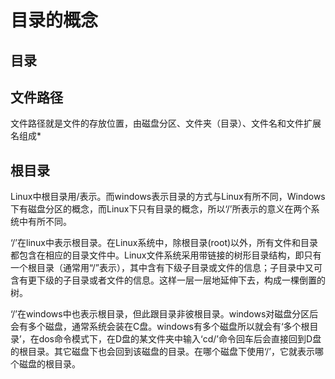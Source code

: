 # 目录的概念

## 目录

## 文件路径

文件路径就是文件的存放位置，由磁盘分区、文件夹（目录）、文件名和文件扩展名组成*

## 根目录

Linux中根目录用/表示。而windows表示目录的方式与Linux有所不同，Windows下有磁盘分区的概念，而Linux下只有目录的概念，所以‘/’所表示的意义在两个系统中有所不同。

‘/’在linux中表示根目录。在Linux系统中，除根目录(root)以外，所有文件和目录都包含在相应的目录文件中。Linux文件系统采用带链接的树形目录结构，即只有一个根目录（通常用“/”表示），其中含有下级子目录或文件的信息；子目录中又可含有更下级的子目录或者文件的信息。这样一层一层地延伸下去，构成一棵倒置的树。  

‘/’在windows中也表示根目录，但此跟目录非彼根目录。windows对磁盘分区后会有多个磁盘，通常系统会装在C盘。windows有多个磁盘所以就会有‘多个根目录’，在dos命令模式下，在D盘的某文件夹中输入‘cd/’命令回车后会直接回到D盘的根目录。其它磁盘下也会回到该磁盘的目录。在哪个磁盘下使用‘/’，它就表示哪个磁盘的根目录。
